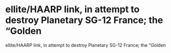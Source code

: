 # ellite/HAARP link, in attempt to destroy Planetary SG-12 France; the “Golden

ellite/HAARP link, in attempt to destroy Planetary SG-12 France; the “Golden
